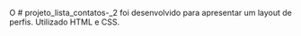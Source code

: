 O # projeto_lista_contatos-_2 foi desenvolvido para apresentar um layout de perfis.
Utilizado HTML e CSS.
